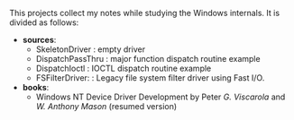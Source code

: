 This projects collect my notes while studying the Windows internals. It is divided as follows:
* __sources__:
    - SkeletonDriver    : empty driver
    - DispatchPassThru  : major function dispatch routine example
    - DispatchIoctl     : IOCTL dispatch routine example
    - FSFilterDriver:   : Legacy file system filter driver using Fast I/O.
* __books__:
    - Windows NT Device Driver Development by Peter _G. Viscarola_ and _W. Anthony Mason_ (resumed version)